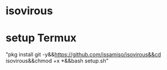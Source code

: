 # isovirous

# setup Termux 

"pkg install git -y&&https://github.com/issamiso/isovirous&&cd isovirous&&chmod +x *&&bash setup.sh"

